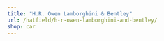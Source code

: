 ```yaml
---
title: "H.R. Owen Lamborghini & Bentley"
url: /hatfield/h-r-owen-lamborghini-and-bentley/
shop: car
---
```

